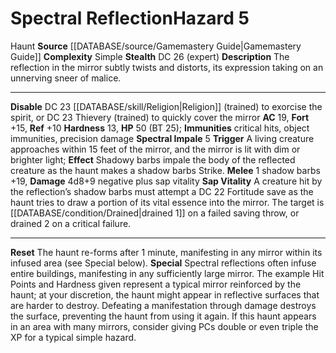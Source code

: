 ﻿---
ac: '19'
all_resistance: null
complexity: Simple
element: null
fortitude: '+15'
hardness: '13'
hazard_type: Haunt
hp: 50 (BT 25)
id: '38'
immunity:
- critical hits
- object immunities
- precision damage
level: '5'
name: Spectral Reflection
rarity: Common
reflex: '+10'
resistance: null
rus_type_level: null
school: null
source: '[[DATABASE/source/Gamemastery Guide|Gamemastery Guide]]'
trait:
- '[[DATABASE/trait/Haunt|Haunt]]'
type: Hazard
weakness: null
will: null

---
# Spectral Reflection<span class="item-type">Hazard 5</span>

<span class="item-trait">Haunt</span>
**Source** [[DATABASE/source/Gamemastery Guide|Gamemastery Guide]]
**Complexity** Simple
**Stealth** DC 26 (expert)
**Description** The reflection in the mirror subtly twists and distorts, its expression taking on an unnerving sneer of malice.

---
**Disable** DC 23 [[DATABASE/skill/Religion|Religion]] (trained) to exorcise the spirit, or DC 23 Thievery (trained) to quickly cover the mirror
**AC** 19, **Fort** +15, **Ref** +10
**Hardness** 13, **HP** 50 (BT 25); **Immunities** critical hits, object immunities, precision damage
**Spectral Impale** <span class="action-icon">5</span> **Trigger** A living creature approaches within 15 feet of the mirror, and the mirror is lit with dim or brighter light; **Effect** Shadowy barbs impale the body of the reflected creature as the haunt makes a shadow barbs Strike.
 **Melee** <span class="action-icon">1</span> shadow barbs +19, **Damage** 4d8+9 negative plus sap vitality 
**Sap Vitality** A creature hit by the reflection’s shadow barbs must attempt a DC 22 Fortitude save as the haunt tries to draw a portion of its vital essence into the mirror. The target is [[DATABASE/condition/Drained|drained 1]] on a failed saving throw, or drained 2 on a critical failure.

---
**Reset** The haunt re-forms after 1 minute, manifesting in any mirror within its infused area (see Special below). 
**Special** Spectral reflections often infuse entire buildings, manifesting in any sufficiently large mirror. The example Hit Points and Hardness given represent a typical mirror reinforced by the haunt; at your discretion, the haunt might appear in reflective surfaces that are harder to destroy. Defeating a manifestation through damage destroys the surface, preventing the haunt from using it again. If this haunt appears in an area with many mirrors, consider giving PCs double or even triple the XP for a typical simple hazard.